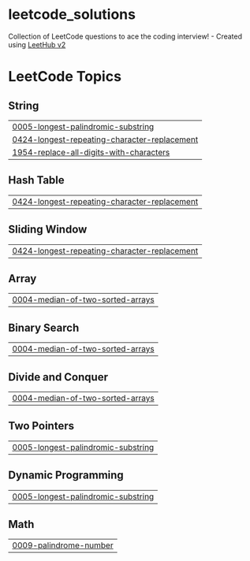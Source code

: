 # leetcode_solutions
Collection of LeetCode questions to ace the coding interview! - Created using [LeetHub v2](https://github.com/arunbhardwaj/LeetHub-2.0)

<!---LeetCode Topics Start-->
# LeetCode Topics
## String
|  |
| ------- |
| [0005-longest-palindromic-substring](https://github.com/gewalttat/leetcode_solutions/tree/master/0005-longest-palindromic-substring) |
| [0424-longest-repeating-character-replacement](https://github.com/gewalttat/leetcode_solutions/tree/master/0424-longest-repeating-character-replacement) |
| [1954-replace-all-digits-with-characters](https://github.com/gewalttat/leetcode_solutions/tree/master/1954-replace-all-digits-with-characters) |
## Hash Table
|  |
| ------- |
| [0424-longest-repeating-character-replacement](https://github.com/gewalttat/leetcode_solutions/tree/master/0424-longest-repeating-character-replacement) |
## Sliding Window
|  |
| ------- |
| [0424-longest-repeating-character-replacement](https://github.com/gewalttat/leetcode_solutions/tree/master/0424-longest-repeating-character-replacement) |
## Array
|  |
| ------- |
| [0004-median-of-two-sorted-arrays](https://github.com/gewalttat/leetcode_solutions/tree/master/0004-median-of-two-sorted-arrays) |
## Binary Search
|  |
| ------- |
| [0004-median-of-two-sorted-arrays](https://github.com/gewalttat/leetcode_solutions/tree/master/0004-median-of-two-sorted-arrays) |
## Divide and Conquer
|  |
| ------- |
| [0004-median-of-two-sorted-arrays](https://github.com/gewalttat/leetcode_solutions/tree/master/0004-median-of-two-sorted-arrays) |
## Two Pointers
|  |
| ------- |
| [0005-longest-palindromic-substring](https://github.com/gewalttat/leetcode_solutions/tree/master/0005-longest-palindromic-substring) |
## Dynamic Programming
|  |
| ------- |
| [0005-longest-palindromic-substring](https://github.com/gewalttat/leetcode_solutions/tree/master/0005-longest-palindromic-substring) |
## Math
|  |
| ------- |
| [0009-palindrome-number](https://github.com/gewalttat/leetcode_solutions/tree/master/0009-palindrome-number) |
<!---LeetCode Topics End-->